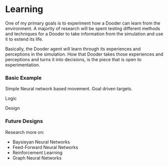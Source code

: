 # Learning

One of my primary goals is to experiment how a Dooder can learn from the environment. A majority of research will be spent testing different methods and techniques for a Dooder to take information from the simulation and use it to extend its life.

Basically, the Dooder agent will learn through its experiences and perceptions in the simulation. How that Dooder takes those experiences and perceptions and turns it into decisions, is the piece that is open to experimentation.

### Basic Example
Simple Neural network based movement. Goal driven targets.

Logic

Design


### Future Designs
Research more on:
- Baysieyan Neural Networks
- Feed-Forward Neural Networks
- Reinforcement Learning
- Graph Neural Networks
